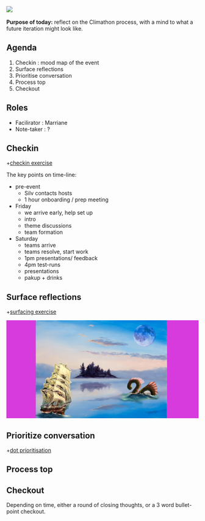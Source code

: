 [![](https://github.com/mixmix/hypermarkdown/raw/master/hypermarkdown_badge.png)](http://hyper.mixmix.io)

**Purpose of today:** reflect on the Climathon process, with a mind to what a future iteration might look like. 

Agenda
------

1. Checkin : mood map of the event
2. Surface reflections 
3. Prioritise conversation
4. Process top
5. Checkout

Roles 
-----

- Facilirator : Marriane 
- Note-taker  : ?


Checkin
-------

+[checkin exercise](https://github.com/mixmix/workshops/blob/master/retrospective/checkin_mood_curve.md)

The key points on time-line: 

- pre-event
  - Silv contacts hosts
  - 1 hour onboarding / prep meeting
- Friday
  - we arrive early, help set up 
  - intro
  - theme discussions 
  - team formation
- Saturday
  - teams arrive
  - teams resolve, start work
  - 1pm presentations/ feedback
  - 4pm test-runs 
  - presentations
  - pakup + drinks

Surface reflections
-------------------

+[surfacing exercise](https://github.com/mixmix/workshops/blob/master/retrospective/surfacing_with_diagram.md)

![example diagram for surfacing](https://github.com/mixmix/workshops/raw/master/retrospective/surfacing_example_drawing.jpg)

Prioritize conversation
-----------------------

+[dot prioritisation](https://github.com/mixmix/workshops/blob/master/retrospective/dot_prioritisation.md)


Process top
-----------


Checkout
--------

Depending on time, either a round of closing thoughts, or a 3 word bullet-point checkout.

